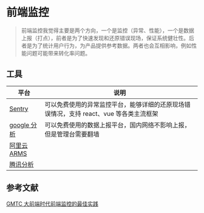 # 前端监控

> 前端监控我觉得主要是两个方向，一个是监控（异常、性能），一个是数据上报（打点），前者是为了快速发现和还原错误现场，保证系统健壮性。后者是为了统计用户行为，为产品提供参考数据。两者也会互相影响，例如性能问题可能带来转化率问题。

## 工具

| 平台                                                         | 说明                                                         |
| ------------------------------------------------------------ | ------------------------------------------------------------ |
| [Sentry](https://sentry.io)                                  | 可以免费使用的异常监控平台，能够详细的还原现场错误情况，支持 react、vue 等各类主流框架 |
| [google 分析](https://analytics.google.com/)                 | 可以免费使用的数据上报平台，国内网络不影响上报，但是管理台需要翻墙 |
| [阿里云 ARMS](https://help.aliyun.com/document_detail/58652.html) |                                                              |
| [腾讯分析](https://ta.qq.com/#/)                             |                                                              |

## 参考文献

[GMTC 大前端时代前端监控的最佳实践](https://zhuanlan.zhihu.com/p/38637451)

